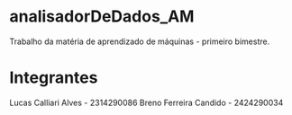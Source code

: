 # analisadorDeDados_AM
Trabalho da matéria de aprendizado de máquinas - primeiro bimestre.
# Integrantes
Lucas Calliari Alves - 2314290086
Breno Ferreira Candido - 2424290034